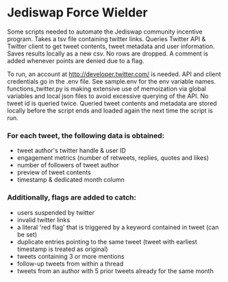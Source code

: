# Jediswap Force Wielder

Some scripts needed to automate the Jediswap community incentive program.
Takes a tsv file containing twitter links. Queries Twitter API & Twitter
client to get tweet contents, tweet metadata and user information. Saves
results locally as a new csv. No rows are dropped. A comment is added
whenever points are denied due to a flag.

To run, an account at http://developer.twitter.com/ is needed. API and client
credentials go in the .env file. See sample.env for the env variable names.
functions_twitter.py is making extensive use of memoization via global variables
and local json files to avoid excessive querying of the API. No tweet id is
queried twice. Queried tweet contents and metadata are stored locally before the
script ends and loaded again the next time the script is run.

### For each tweet, the following data is obtained:
- tweet author's twitter handle & user ID
- engagement metrics (number of retweets, replies, quotes and likes)
- number of followers of tweet author
- preview of tweet contents
- timestamp & dedicated month column

### Additionally, flags are added to catch:
- users suspended by twitter
- invalid twitter links
- a literal 'red flag' that is triggered by a keyword contained in tweet (can be set)
- duplicate entries pointing to the same tweet (tweet with earliest timestamp is treated as original)
- tweets containing 3 or more mentions
- follow-up tweets from within a thread
- tweets from an author with 5 prior tweets already for the same month
